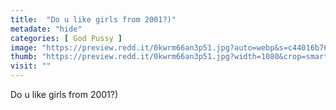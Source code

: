 ```yaml
---
title:  "Do u like girls from 2001?)"
metadate: "hide"
categories: [ God Pussy ]
image: "https://preview.redd.it/0kwrm66an3p51.jpg?auto=webp&s=c44016b76759172710242c3c9d0717d02b6b1a12"
thumb: "https://preview.redd.it/0kwrm66an3p51.jpg?width=1080&crop=smart&auto=webp&s=2ab08690c963b76111481cc34f8e9315c9adea91"
visit: ""
---
```

Do u like girls from 2001?)
